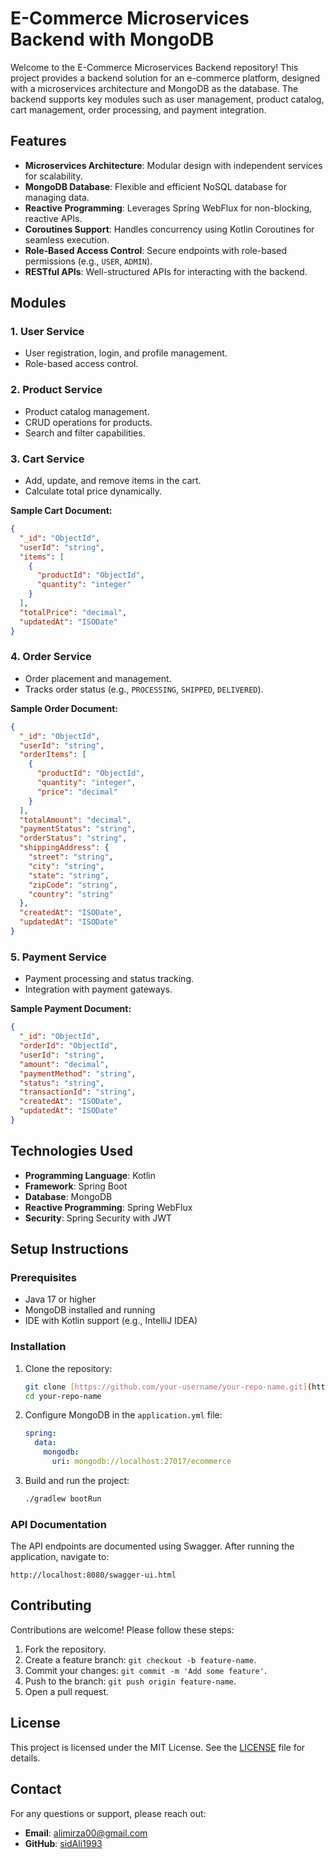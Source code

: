 # E-Commerce Microservices Backend with MongoDB

Welcome to the E-Commerce Microservices Backend repository! This project provides a backend solution for an e-commerce platform, designed with a microservices architecture and MongoDB as the database. The backend supports key modules such as user management, product catalog, cart management, order processing, and payment integration.

## Features

- **Microservices Architecture**: Modular design with independent services for scalability.
- **MongoDB Database**: Flexible and efficient NoSQL database for managing data.
- **Reactive Programming**: Leverages Spring WebFlux for non-blocking, reactive APIs.
- **Coroutines Support**: Handles concurrency using Kotlin Coroutines for seamless execution.
- **Role-Based Access Control**: Secure endpoints with role-based permissions (e.g., `USER`, `ADMIN`).
- **RESTful APIs**: Well-structured APIs for interacting with the backend.

## Modules

### 1. User Service
- User registration, login, and profile management.
- Role-based access control.

### 2. Product Service
- Product catalog management.
- CRUD operations for products.
- Search and filter capabilities.

### 3. Cart Service
- Add, update, and remove items in the cart.
- Calculate total price dynamically.

**Sample Cart Document:**
```json
{
  "_id": "ObjectId",
  "userId": "string",
  "items": [
    {
      "productId": "ObjectId",
      "quantity": "integer"
    }
  ],
  "totalPrice": "decimal",
  "updatedAt": "ISODate"
}
```

### 4. Order Service
- Order placement and management.
- Tracks order status (e.g., `PROCESSING`, `SHIPPED`, `DELIVERED`).

**Sample Order Document:**
```json
{
  "_id": "ObjectId",
  "userId": "string",
  "orderItems": [
    {
      "productId": "ObjectId",
      "quantity": "integer",
      "price": "decimal"
    }
  ],
  "totalAmount": "decimal",
  "paymentStatus": "string",
  "orderStatus": "string",
  "shippingAddress": {
    "street": "string",
    "city": "string",
    "state": "string",
    "zipCode": "string",
    "country": "string"
  },
  "createdAt": "ISODate",
  "updatedAt": "ISODate"
}
```

### 5. Payment Service
- Payment processing and status tracking.
- Integration with payment gateways.

**Sample Payment Document:**
```json
{
  "_id": "ObjectId",
  "orderId": "ObjectId",
  "userId": "string",
  "amount": "decimal",
  "paymentMethod": "string",
  "status": "string",
  "transactionId": "string",
  "createdAt": "ISODate",
  "updatedAt": "ISODate"
}
```

## Technologies Used

- **Programming Language**: Kotlin
- **Framework**: Spring Boot
- **Database**: MongoDB
- **Reactive Programming**: Spring WebFlux
- **Security**: Spring Security with JWT

## Setup Instructions

### Prerequisites

- Java 17 or higher
- MongoDB installed and running
- IDE with Kotlin support (e.g., IntelliJ IDEA)

### Installation

1. Clone the repository:
   ```bash
   git clone [https://github.com/your-username/your-repo-name.git](https://github.com/sidAli1993/e-com-project)
   cd your-repo-name
   ```

2. Configure MongoDB in the `application.yml` file:
   ```yaml
   spring:
     data:
       mongodb:
         uri: mongodb://localhost:27017/ecommerce
   ```

3. Build and run the project:
   ```bash
   ./gradlew bootRun
   ```

### API Documentation

The API endpoints are documented using Swagger. After running the application, navigate to:
```
http://localhost:8080/swagger-ui.html
```

## Contributing

Contributions are welcome! Please follow these steps:

1. Fork the repository.
2. Create a feature branch: `git checkout -b feature-name`.
3. Commit your changes: `git commit -m 'Add some feature'`.
4. Push to the branch: `git push origin feature-name`.
5. Open a pull request.

## License

This project is licensed under the MIT License. See the [LICENSE](LICENSE) file for details.

## Contact

For any questions or support, please reach out:
- **Email**: alimirza00@gmail.com
- **GitHub**: [sidAli1993](https://github.com/sidAli1993)
